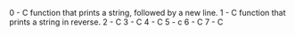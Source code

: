  
0 - C function that prints a string, followed by a new line.
1 - C function that prints a string in reverse.
2 - C 
3 - C 
4 - C 
5 - c 
6 - C 
7 - C 
